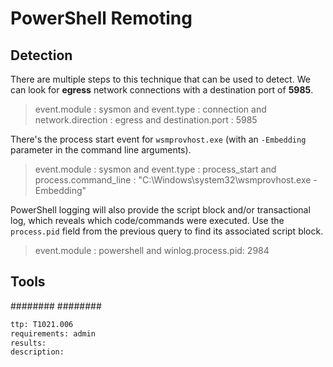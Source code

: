 # PowerShell Remoting

## Detection
There are multiple steps to this technique that can be used to detect.  We can look for **egress** network connections with a destination port of **5985**.

>event.module : sysmon and event.type : connection and network.direction : egress and destination.port : 5985

There's the process start event for `wsmprovhost.exe` (with an `-Embedding` parameter in the command line arguments).

>event.module : sysmon and event.type : process_start and process.command_line : "C:\\Windows\\system32\\wsmprovhost.exe -Embedding"

PowerShell logging will also provide the script block and/or transactional log, which reveals which code/commands were executed. Use the `process.pid` field from the previous query to find its associated script block.

>event.module : powershell and winlog.process.pid: 2984


## Tools
########
########


```meta
ttp: T1021.006
requirements: admin
results: 
description: 
```
